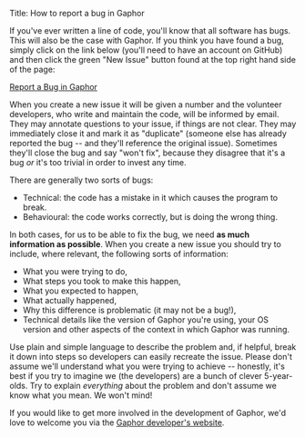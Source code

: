 Title: How to report a bug in Gaphor

If you've ever written a line of code, you'll know that all software has bugs.
This will also be the case with Gaphor. If you think you have found a bug, simply
click on the link below (you'll need to have an account on GitHub) and then
click the green "New Issue" button found at the top right hand side of the
page:

[Report a Bug in Gaphor](https://github.com/gaphor/gaphor/issues)

When you create a new issue it will be given a number and the volunteer
developers, who write and maintain the code, will be informed by email. They
may annotate questions to your issue, if things are not clear. They may
immediately close it and mark it as "duplicate" (someone else has already
reported the bug -- and they'll reference the original issue). Sometimes
they'll close the bug and say "won't fix", because they disagree that it's a
bug *or* it's too trivial in order to invest any time.

There are generally two sorts of bugs:

* Technical: the code has a mistake in it which causes the program to break.
* Behavioural: the code works correctly, but is doing the wrong thing.

In both cases, for us to be able to fix the bug, we need **as much information
as possible**. When you create a new issue you should try to include, where
relevant, the following sorts of information:

* What you were trying to do,
* What steps you took to make this happen,
* What you expected to happen,
* What actually happened,
* Why this difference is problematic (it may not be a bug!),
* Technical details like the version of Gaphor you're using, your OS version and
  other aspects of the context in which Gaphor was running. 

Use plain and simple language to describe the problem and, if helpful, break
it down into steps so developers can easily recreate the issue. Please don't
assume we'll understand what you were trying to achieve -- honestly, it's best
if you try to imagine we (the developers) are a bunch of clever 5-year-olds. 
Try to explain *everything* about the problem and don't assume we know what you
mean. We won't mind!

If you would like to get more involved in the development of Gaphor, we'd love to
welcome you via the [Gaphor developer's website](http://gaphor.readthedocs.io/).